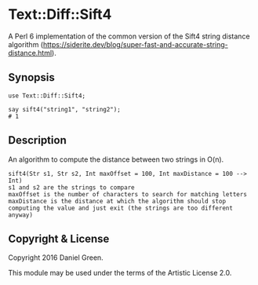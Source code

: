 # Text::Diff::Sift4
A Perl 6 implementation of the common version of the Sift4 string distance algorithm (https://siderite.dev/blog/super-fast-and-accurate-string-distance.html).

## Synopsis
```
use Text::Diff::Sift4;

say sift4("string1", "string2");
# 1
```

## Description
An algorithm to compute the distance between two strings in O(n).
```
sift4(Str s1, Str s2, Int maxOffset = 100, Int maxDistance = 100 --> Int)
s1 and s2 are the strings to compare
maxOffset is the number of characters to search for matching letters
maxDistance is the distance at which the algorithm should stop computing the value and just exit (the strings are too different anyway)
```

## Copyright & License
Copyright 2016 Daniel Green.

This module may be used under the terms of the Artistic License 2.0.
